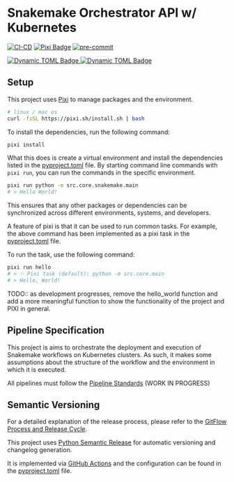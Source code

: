 # Snakemake Orchestrator API w/ Kubernetes
[![CI-CD](https://github.com/bhklab/ORCESTRA-api/actions/workflows/main.yaml/badge.svg)](https://github.com/bhklab/ORCESTRA-api/actions/workflows/main.yaml)
[![Pixi Badge](https://img.shields.io/endpoint?url=https://raw.githubusercontent.com/prefix-dev/pixi/main/assets/badge/v0.json)](https://pixi.sh)
[![pre-commit](https://img.shields.io/badge/pre--commit-enabled-brightgreen?logo=pre-commit)](https://github.com/pre-commit/pre-commit)

[![Dynamic TOML Badge](https://img.shields.io/badge/dynamic/toml?url=https%3A%2F%2Fraw.githubusercontent.com%2Fbhklab%2FORCESTRA-api%2Fmain%2Fpyproject.toml%3Ftoken%3DGHSAT0AAAAAACJ7UIIIFXW3TQEPGTWC7W5WZQUACSA&query=project.version&label=release&color=red)
](https://github.com/bhklab/ORCESTRA-api/tree/main)
[![Dynamic TOML Badge](https://img.shields.io/badge/dynamic/toml?url=https%3A%2F%2Fraw.githubusercontent.com%2Fbhklab%2FORCESTRA-api%2Fstaging%2Fpyproject.toml%3Ftoken%3DGHSAT0AAAAAACJ7UIIJLPEYVLIHZVHXLEUOZQUADVQ&query=project.version&label=staging&color=orange)
](https://github.com/bhklab/ORCESTRA-api/tree/staging)

## Setup

This project uses [Pixi](https://pixi.sh/dev/) to manage packages and the environment.

```bash
# linux / mac os
curl -fsSL https://pixi.sh/install.sh | bash
```

To install the dependencies, run the following command:

```bash
pixi install
```

What this does is create a virtual environment and install the dependencies listed in the [pyproject.toml](pyproject.toml) file.
By starting command line commands with `pixi run`, you can run the commands in the specific environment.

```bash
pixi run python -m src.core.snakemake.main
# > Hello World!
```

This ensures that any other packages or dependencies can be synchronized across different environments, systems, and developers.

A feature of pixi is that it can be used to run common tasks.
For example, the above command has been implemented as a pixi task in the [pyproject.toml](pyproject.toml) file.

To run the task, use the following command:

```bash
pixi run hello
# > ✨ Pixi task (default): python -m src.core.main
# > Hello, World!
```

TODO:: as development progresses, remove the hello_world function and add a more meaningful function to show the functionality of the project and PIXI in general.

## Pipeline Specification

This project is aims to orchestrate the deployment and execution of Snakemake workflows on Kubernetes clusters.
As such, it makes some assumptions about the structure of the workflow and the environment in which it is executed.

All pipelines must follow the [Pipeline Standards](old_docs/Pipeline-standards.md) (WORK IN PROGRESS)

## Semantic Versioning

For a detailed explanation of the release process, please refer to the [GitFlow Process and Release Cycle](old_docs/GitFlow-Process_ReleaseCycle.md).

This project uses [Python Semantic Release](https://python-semantic-release.readthedocs.io/en/latest/) for
automatic versioning and changelog generation.

It is implemented via [GitHub Actions](.github/workflows/main.yml) and the configuration can be found in the [pyproject.toml](pyproject.toml) file.

